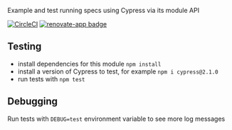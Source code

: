 Example and test running specs using Cypress via its module API

[![CircleCI](https://circleci.com/gh/cypress-io/cypress-test-module-api.svg?style=svg&circle-token=317f79ae796e0ffd6cc7dd90859c0f67e5a306e7)](https://circleci.com/gh/cypress-io/cypress-test-module-api) [![renovate-app badge][renovate-badge]][renovate-app]

## Testing

- install dependencies for this module `npm install`
- install a version of Cypress to test, for example `npm i cypress@2.1.0`
- run tests with `npm test`

## Debugging

Run tests with `DEBUG=test` environment variable to see more log messages

[renovate-badge]: https://img.shields.io/badge/renovate-app-blue.svg
[renovate-app]: https://renovateapp.com/

